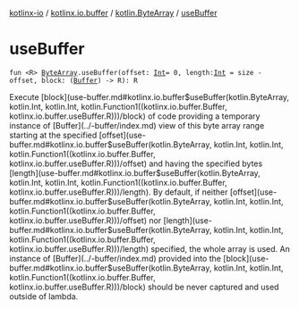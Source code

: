 [kotlinx-io](../../index.md) / [kotlinx.io.buffer](../index.md) / [kotlin.ByteArray](index.md) / [useBuffer](./use-buffer.md)

# useBuffer

`fun <R> `[`ByteArray`](https://kotlinlang.org/api/latest/jvm/stdlib/kotlin/-byte-array/index.html)`.useBuffer(offset: `[`Int`](https://kotlinlang.org/api/latest/jvm/stdlib/kotlin/-int/index.html)` = 0, length: `[`Int`](https://kotlinlang.org/api/latest/jvm/stdlib/kotlin/-int/index.html)` = size - offset, block: (`[`Buffer`](../-buffer/index.md)`) -> R): R`

Execute [block](use-buffer.md#kotlinx.io.buffer$useBuffer(kotlin.ByteArray, kotlin.Int, kotlin.Int, kotlin.Function1((kotlinx.io.buffer.Buffer, kotlinx.io.buffer.useBuffer.R)))/block) of code providing a temporary instance of [Buffer](../-buffer/index.md) view of this byte array range
starting at the specified [offset](use-buffer.md#kotlinx.io.buffer$useBuffer(kotlin.ByteArray, kotlin.Int, kotlin.Int, kotlin.Function1((kotlinx.io.buffer.Buffer, kotlinx.io.buffer.useBuffer.R)))/offset) and having the specified bytes [length](use-buffer.md#kotlinx.io.buffer$useBuffer(kotlin.ByteArray, kotlin.Int, kotlin.Int, kotlin.Function1((kotlinx.io.buffer.Buffer, kotlinx.io.buffer.useBuffer.R)))/length).
By default, if neither [offset](use-buffer.md#kotlinx.io.buffer$useBuffer(kotlin.ByteArray, kotlin.Int, kotlin.Int, kotlin.Function1((kotlinx.io.buffer.Buffer, kotlinx.io.buffer.useBuffer.R)))/offset) nor [length](use-buffer.md#kotlinx.io.buffer$useBuffer(kotlin.ByteArray, kotlin.Int, kotlin.Int, kotlin.Function1((kotlinx.io.buffer.Buffer, kotlinx.io.buffer.useBuffer.R)))/length) specified, the whole array is used.
An instance of [Buffer](../-buffer/index.md) provided into the [block](use-buffer.md#kotlinx.io.buffer$useBuffer(kotlin.ByteArray, kotlin.Int, kotlin.Int, kotlin.Function1((kotlinx.io.buffer.Buffer, kotlinx.io.buffer.useBuffer.R)))/block) should be never captured and used outside of lambda.

